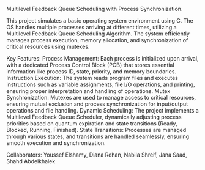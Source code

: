 Multilevel Feedback Queue Scheduling with Process Synchronization.

This project simulates a basic operating system environment using C. The OS handles multiple processes arriving at different times, utilizing a Multilevel Feedback Queue Scheduling Algorithm. The system efficiently manages process execution, memory allocation, and synchronization of critical resources using mutexes.

Key Features:
Process Management: Each process is initialized upon arrival, with a dedicated Process Control Block (PCB) that stores essential information like process ID, state, priority, and memory boundaries.
Instruction Execution: The system reads program files and executes instructions such as variable assignments, file I/O operations, and printing, ensuring proper interpretation and handling of operations.
Mutex Synchronization: Mutexes are used to manage access to critical resources, ensuring mutual exclusion and process synchronization for input/output operations and file handling.
Dynamic Scheduling: The project implements a Multilevel Feedback Queue Scheduler, dynamically adjusting process priorities based on quantum expiration and state transitions (Ready, Blocked, Running, Finished).
State Transitions: Processes are managed through various states, and transitions are handled seamlessly, ensuring smooth execution and synchronization.

Collaborators: Youssef Elshamy, Diana Rehan, Nabila Shreif, Jana Saad, Shahd Abdelkhalek

